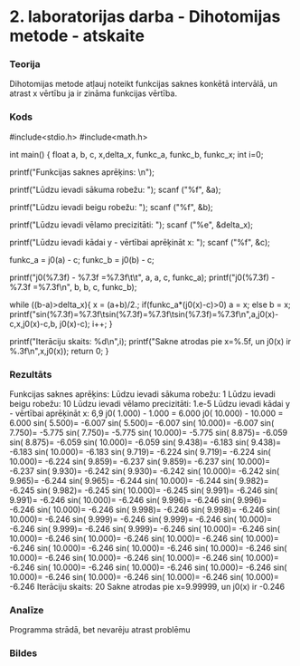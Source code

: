 # 2. laboratorijas darba - Dihotomijas metode  - atskaite

### Teorija
Dihotomijas metode atļauj noteikt funkcijas saknes konkētā intervālā, un atrast x vērtību ja ir zināma funkcijas vērtība.
### Kods
#include<stdio.h>
#include<math.h>

int main() {
 float a, b, c, x,delta_x, funkc_a, funkc_b, funkc_x;
 int i=0;

 printf("Funkcijas saknes aprēķins: \n");

 printf("Lūdzu ievadi sākuma robežu: ");
 scanf ("%f", &a);

 printf("Lūdzu ievadi beigu robežu: ");
 scanf ("%f", &b);

 printf("Lūdzu ievadi vēlamo precizitāti: ");
 scanf ("%e", &delta_x);

 printf("Lūdzu ievadi kādai  y - vērtībai  aprēķināt x: ");
 scanf ("%f", &c);

 funkc_a = j0(a) - c;
 funkc_b = j0(b) - c;

 printf("j0(%7.3f) - %7.3f =%7.3f\t\t", a, a, c, funkc_a);
 printf("j0(%7.3f) - %7.3f =%7.3f\n", b, b, c, funkc_b);

 while ((b-a)>delta_x){
  x = (a+b)/2.;
  if(funkc_a*(j0(x)-c)>0)
  a = x;
  else
  b = x;
  printf("sin(%7.3f)=%7.3f\tsin(%7.3f)=%7.3f\tsin(%7.3f)=%7.3f\n",a,j0(x)-c,x,j0(x)-c,b, j0(x)-c);
  i++;
 }

 printf("Iterāciju skaits: %d\n",i);
 printf("Sakne atrodas pie x=%.5f, un j0(x) ir %.3f\n",x,j0(x));
 return 0;
}
### Rezultāts
Funkcijas saknes aprēķins: 
Lūdzu ievadi sākuma robežu: 1
Lūdzu ievadi beigu robežu: 10
Lūdzu ievadi vēlamo precizitāti: 1.e-5
Lūdzu ievadi kādai  y - vērtībai  aprēķināt x: 6,9
j0(  1.000) -   1.000 =  6.000          j0( 10.000) -  10.000 =  6.000
sin(  5.500)= -6.007    sin(  5.500)= -6.007    sin( 10.000)= -6.007
sin(  7.750)= -5.775    sin(  7.750)= -5.775    sin( 10.000)= -5.775
sin(  8.875)= -6.059    sin(  8.875)= -6.059    sin( 10.000)= -6.059
sin(  9.438)= -6.183    sin(  9.438)= -6.183    sin( 10.000)= -6.183
sin(  9.719)= -6.224    sin(  9.719)= -6.224    sin( 10.000)= -6.224
sin(  9.859)= -6.237    sin(  9.859)= -6.237    sin( 10.000)= -6.237
sin(  9.930)= -6.242    sin(  9.930)= -6.242    sin( 10.000)= -6.242
sin(  9.965)= -6.244    sin(  9.965)= -6.244    sin( 10.000)= -6.244
sin(  9.982)= -6.245    sin(  9.982)= -6.245    sin( 10.000)= -6.245
sin(  9.991)= -6.246    sin(  9.991)= -6.246    sin( 10.000)= -6.246
sin(  9.996)= -6.246    sin(  9.996)= -6.246    sin( 10.000)= -6.246
sin(  9.998)= -6.246    sin(  9.998)= -6.246    sin( 10.000)= -6.246
sin(  9.999)= -6.246    sin(  9.999)= -6.246    sin( 10.000)= -6.246
sin(  9.999)= -6.246    sin(  9.999)= -6.246    sin( 10.000)= -6.246
sin( 10.000)= -6.246    sin( 10.000)= -6.246    sin( 10.000)= -6.246
sin( 10.000)= -6.246    sin( 10.000)= -6.246    sin( 10.000)= -6.246
sin( 10.000)= -6.246    sin( 10.000)= -6.246    sin( 10.000)= -6.246
sin( 10.000)= -6.246    sin( 10.000)= -6.246    sin( 10.000)= -6.246
sin( 10.000)= -6.246    sin( 10.000)= -6.246    sin( 10.000)= -6.246
sin( 10.000)= -6.246    sin( 10.000)= -6.246    sin( 10.000)= -6.246
Iterāciju skaits: 20
Sakne atrodas pie x=9.99999, un j0(x) ir -0.246

### Analīze
Programma strādā, bet nevarēju atrast problēmu
### Bildes
